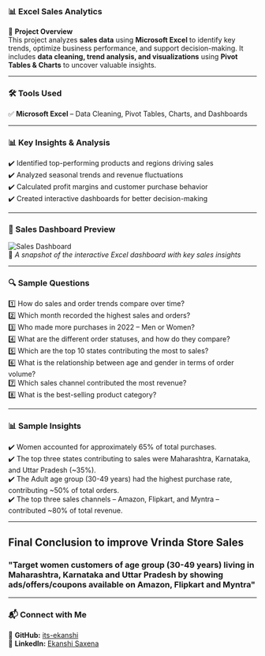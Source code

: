 ### **📊 Excel Sales Analytics**  

📌 **Project Overview**  
This project analyzes **sales data** using **Microsoft Excel** to identify key trends, optimize business performance, and support decision-making. It includes **data cleaning, trend analysis, and visualizations** using **Pivot Tables & Charts** to uncover valuable insights.  

---

### **🛠 Tools Used**  
✅ **Microsoft Excel** – Data Cleaning, Pivot Tables, Charts, and Dashboards  

---

### **📊 Key Insights & Analysis**  
✔️ Identified top-performing products and regions driving sales  
✔️ Analyzed seasonal trends and revenue fluctuations  
✔️ Calculated profit margins and customer purchase behavior  
✔️ Created interactive dashboards for better decision-making  

---

### **📸 Sales Dashboard Preview**  
![Sales Dashboard](https://github.com/its-ekanshi/Excel_Sales_Analytics/blob/main/dashboard.png)  
🔹 *A snapshot of the interactive Excel dashboard with key sales insights*  

---

### **🔍 Sample Questions**  
1️⃣ How do sales and order trends compare over time?  
2️⃣ Which month recorded the highest sales and orders?  
3️⃣ Who made more purchases in 2022 – Men or Women?  
4️⃣ What are the different order statuses, and how do they compare?  
5️⃣ Which are the top 10 states contributing the most to sales?  
6️⃣ What is the relationship between age and gender in terms of order volume?  
7️⃣ Which sales channel contributed the most revenue?  
8️⃣ What is the best-selling product category?  

---

### **📊 Sample Insights**  
✔️ Women accounted for approximately 65% of total purchases.  
✔️ The top three states contributing to sales were Maharashtra, Karnataka, and Uttar Pradesh (~35%).  
✔️ The Adult age group (30-49 years) had the highest purchase rate, contributing ~50% of total orders.  
✔️ The top three sales channels – Amazon, Flipkart, and Myntra – contributed ~80% of total revenue.  

---

<h2>Final Conclusion to improve Vrinda Store Sales</h2>
<h3>"Target women customers of age group (30-49 years) living in Maharashtra, Karnataka and Uttar Pradesh by showing ads/offers/coupons available on Amazon, Flipkart and Myntra"</h3>

---

### **📬 Connect with Me**  
🔗 **GitHub:** [its-ekanshi](https://github.com/its-ekanshi)  
🔗 **LinkedIn:** [Ekanshi Saxena](https://www.linkedin.com/in/ekanshisaxena/)  
